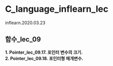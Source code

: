 # C_language_inflearn_lec
inflearn.2020.03.23
## 함수_lec_09
__1. Pointer_lec_09.17. 포인터 변수의 크기.__  
__2. Pointer_lec_09.18. 포인터형 매개변수.__
